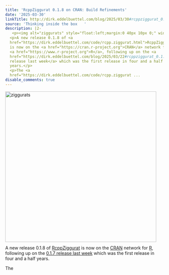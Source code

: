 ```yaml
---
title: 'RcppZiggurat 0.1.8 on CRAN: Build Refinements'
date: '2025-03-30'
linkTitle: http://dirk.eddelbuettel.com/blog/2025/03/30#rcppziggurat_0.1.8
source: 'Thinking inside the box   '
description: |2-
   <p><img alt="ziggurats" style="float:left;margin:0 40px 10px 0;" width="480" src="http://dirk.eddelbuettel.com/code/images/zigspeed.png"/></p>
  <p>A new release 0.1.8 of <a
  href="https://dirk.eddelbuettel.com/code/rcpp.ziggurat.html">RcppZiggurat</a>
  is now on the <a href="https://cran.r-project.org">CRAN</a> network for
  <a href="https://www.r-project.org">R</a>, following up on the <a
  href="https://dirk.eddelbuettel.com/blog/2025/03/22#rcppziggurat_0.1.7">0.1.7
  release last week</a> which was the first release in four and a half
  years.</p>
  <p>The <a
  href="https://dirk.eddelbuettel.com/code/rcpp.ziggurat ...
disable_comments: true
---
```

 <p><img alt="ziggurats" style="float:left;margin:0 40px 10px 0;" width="480" src="http://dirk.eddelbuettel.com/code/images/zigspeed.png"/></p>
<p>A new release 0.1.8 of <a
href="https://dirk.eddelbuettel.com/code/rcpp.ziggurat.html">RcppZiggurat</a>
is now on the <a href="https://cran.r-project.org">CRAN</a> network for
<a href="https://www.r-project.org">R</a>, following up on the <a
href="https://dirk.eddelbuettel.com/blog/2025/03/22#rcppziggurat_0.1.7">0.1.7
release last week</a> which was the first release in four and a half
years.</p>
<p>The <a
href="https://dirk.eddelbuettel.com/code/rcpp.ziggurat ...
